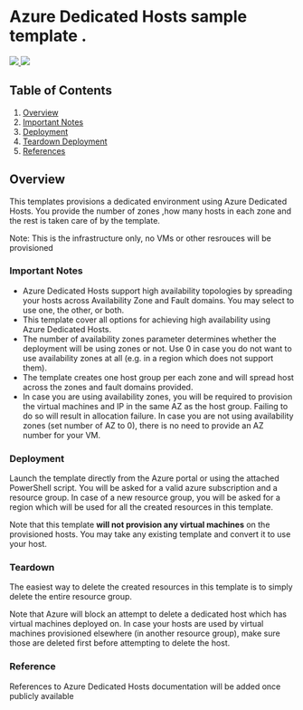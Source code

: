 # Azure Dedicated Hosts sample template .

<a href="https://portal.azure.com/#create/Microsoft.Template/uri/https%3A%2F%2Fraw.githubusercontent.com%2FAzure%2Fazure-quickstart-templates%2Fmaster%2F201-vm-dedicated-hosts%2Fazuredeploy.json" target="_blank">
    <img src="http://azuredeploy.net/deploybutton.png"/> 
</a>
<a href="http://armviz.io/#/?load=https%3A%2F%2Fraw.githubusercontent.com%2FAzure%2Fazure-quickstart-templates%2Fmaster%2F201-vm-dedicated-hosts%2Fazuredeploy.json" target="_blank">
<img src="http://armviz.io/visualizebutton.png"/>
</a>


## Table of Contents

1. [Overview](#overview)
2. [Important Notes](#importantnotes)
2. [Deployment](#deployment)
3. [Teardown Deployment](#teardown)
4. [References](#references)

<a name="overview"></a>

## Overview
This templates provisions a dedicated environment using Azure Dedicated Hosts. You provide the number of zones ,how many hosts in each zone and the rest is taken care of by the template.


Note: This is the infrastructure only, no VMs or other resrouces will be provisioned

<a name="importantnotes"></a>

### Important Notes

* Azure Dedicated Hosts support high availability topologies by spreading your hosts across Availability Zone and Fault domains. You may select to use one, the other, or both.
* This template cover all options for achieving high availability using Azure Dedicated Hosts. 
* The number of availability zones parameter determines whether the deployment will be using zones or not. Use 0 in case you do not want to use availability zones at all (e.g. in a region which does not support them). 
* The template creates one host group per each zone and will spread host across the zones and fault domains provided.
* In case you are using availability zones, you will be required to provision the virtual machines and IP in the same AZ as the host group. Failing to do so will result in allocation failure.
In case you are not using availability zones (set number of AZ to 0), there is no need to provide an AZ number for your VM. 

<a name="deployment"></a>

### Deployment
Launch the template directly from the Azure portal or using the attached PowerShell script. You will be asked for a valid azure subscription and a resource group. In case of a new resource group, you will be asked for a region which will be used for all the created resources in this template. 

Note that this template **will not provision any virtual machines** on the provisioned hosts. You may take any existing template and convert it to use your host. 

<a name="teardown"></a>

### Teardown
The easiest way to delete the created resources in this template is to simply delete the entire resource group. 

Note that Azure will block an attempt to delete a dedicated host which has virtual machines deployed on. In case your hosts are used by virtual machines provisioned elsewhere (in another resource group), make sure those are deleted first before attempting to delete the host. 

<a name="references"></a>

### Reference

References to Azure Dedicated Hosts documentation will be added once publicly available  
